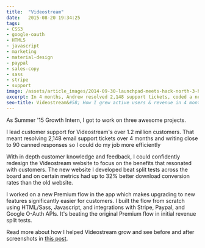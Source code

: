```yaml
---
title:  "Videostream"
date:   2015-08-20 19:34:25
tags:
- CSS3
- google-oauth
- HTML5
- javascript
- marketing
- material-design
- paypal
- sales-copy
- sass
- stripe
- support
image: /assets/article_images/2014-09-30-launchpad-meets-hack-north-3-hypotheses-tested-hacking/stock-slate-demo-retail-c.jpg
excerpt: In 4 months, Andrew resolved 2,148 support tickets, coded a new website that boosted weekly actives & downloads, and optimized for revenue.
seo-title: Videostream&#58; How I grew active users & revenue in 4 months
---
```


As Summer '15 Growth Intern, I got to work on three awesome projects.

I lead customer support for Videostream's over 1.2 million customers. That meant resolving 2,148 email support tickets over 4 months and writing close to 90 canned responses so I could do my job more efficiently

With in depth customer knowledge and feedback, I could confidently redesign the Videostream website to focus on the benefits that resonated with customers. The new website I developed beat split tests across the board and on certain metrics had up to 32% better download conversion rates than the old website.

I worked on a new Premium flow in the app which makes upgrading to new features significantly easier for customers. I built the flow from scratch using HTML/Sass, Javascript, and integrations with Stripe, Paypal, and Google O-Auth APIs. It's beating the original Premium flow in initial revenue split tests.

Read more about how I helped Videostream grow and see before and after screenshots in <a href="/blog/videostream-how-growth-started-with-great-customer-support/">this post</a>.

